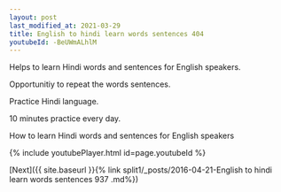 ```yaml
---
layout: post
last_modified_at: 2021-03-29
title: English to hindi learn words sentences 404 
youtubeId: -BeUWmALhlM
---
```

 
 
Helps to learn Hindi words and sentences for English speakers.

Opportunitiy to repeat the words sentences. 

Practice Hindi language. 
 
10 minutes practice every day. 
 
How to learn Hindi words and sentences for English speakers 
 
{% include youtubePlayer.html id=page.youtubeId %}
 
 
[Next]({{ site.baseurl }}{% link  split1/_posts/2016-04-21-English to hindi learn words sentences 937 .md%})
 
